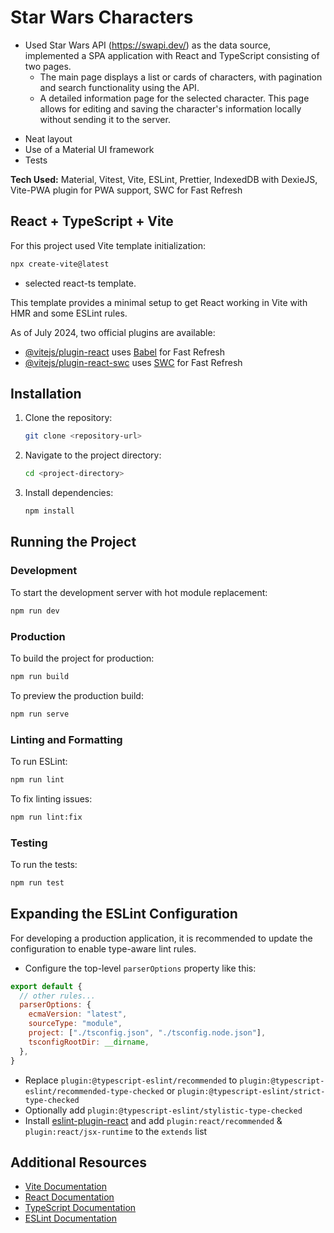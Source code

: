# Star Wars Characters

- Used Star Wars API (https://swapi.dev/) as the data source, implemented a SPA application with React and TypeScript consisting of two pages.
  - The main page displays a list or cards of characters, with pagination and search functionality using the API.
  - A detailed information page for the selected character. This page allows for editing and saving the character's information locally without sending it to the server.

* Neat layout
* Use of a Material UI framework
* Tests

**Tech Used:** Material, Vitest, Vite, ESLint, Prettier, IndexedDB with DexieJS, Vite-PWA plugin for PWA support, SWC for Fast Refresh

## React + TypeScript + Vite

For this project used Vite template initialization:

```sh
npx create-vite@latest
```

- selected react-ts template.

This template provides a minimal setup to get React working in Vite with HMR and some ESLint rules.

As of July 2024, two official plugins are available:

- [@vitejs/plugin-react](https://github.com/vitejs/vite-plugin-react/blob/main/packages/plugin-react/README.md) uses [Babel](https://babeljs.io/) for Fast Refresh
- [@vitejs/plugin-react-swc](https://github.com/vitejs/vite-plugin-react-swc) uses [SWC](https://swc.rs/) for Fast Refresh

## Installation

1. Clone the repository:

   ```sh
   git clone <repository-url>
   ```

2. Navigate to the project directory:

   ```sh
   cd <project-directory>
   ```

3. Install dependencies:
   ```sh
   npm install
   ```

## Running the Project

### Development

To start the development server with hot module replacement:

```sh
npm run dev
```

### Production

To build the project for production:

```sh
npm run build
```

To preview the production build:

```sh
npm run serve
```

### Linting and Formatting

To run ESLint:

```sh
npm run lint
```

To fix linting issues:

```sh
npm run lint:fix
```

### Testing

To run the tests:

```sh
npm run test
```

## Expanding the ESLint Configuration

For developing a production application, it is recommended to update the configuration to enable type-aware lint rules.

- Configure the top-level `parserOptions` property like this:

```js
export default {
  // other rules...
  parserOptions: {
    ecmaVersion: "latest",
    sourceType: "module",
    project: ["./tsconfig.json", "./tsconfig.node.json"],
    tsconfigRootDir: __dirname,
  },
}
```

- Replace `plugin:@typescript-eslint/recommended` to `plugin:@typescript-eslint/recommended-type-checked` or `plugin:@typescript-eslint/strict-type-checked`
- Optionally add `plugin:@typescript-eslint/stylistic-type-checked`
- Install [eslint-plugin-react](https://github.com/jsx-eslint/eslint-plugin-react) and add `plugin:react/recommended` & `plugin:react/jsx-runtime` to the `extends` list

## Additional Resources

- [Vite Documentation](https://vitejs.dev/guide/)
- [React Documentation](https://reactjs.org/docs/getting-started.html)
- [TypeScript Documentation](https://www.typescriptlang.org/docs/)
- [ESLint Documentation](https://eslint.org/docs/user-guide/getting-started)
